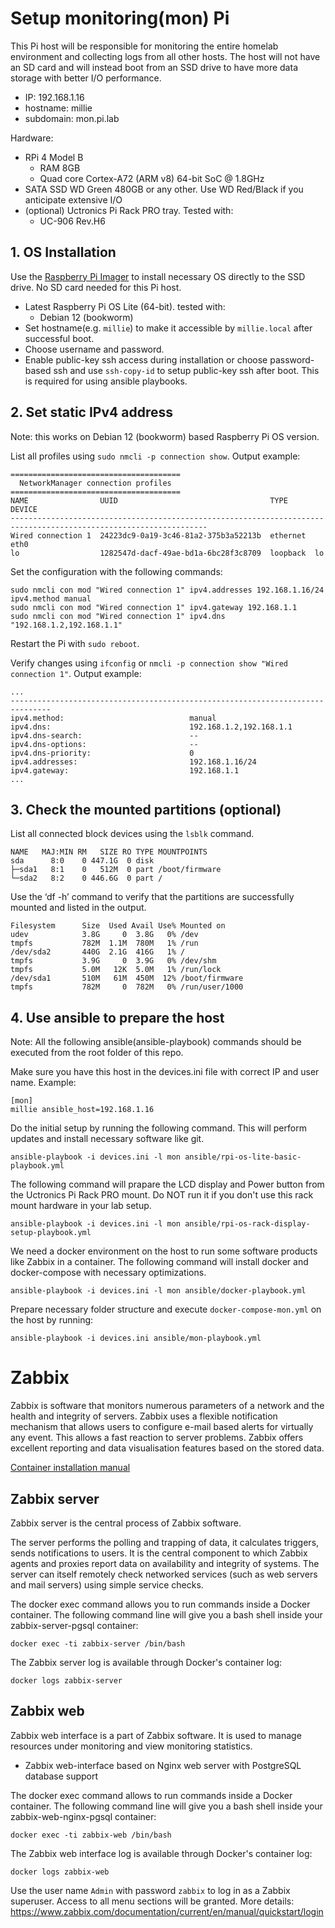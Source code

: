 # Setup monitoring(mon) Pi
This Pi host will be responsible for monitoring the entire homelab environment and collecting logs from all other hosts.
The host will not have an SD card and will instead boot from an SSD drive to have more data storage with better I/O performance.

- IP: 192.168.1.16
- hostname: millie
- subdomain: mon.pi.lab

Hardware:
- RPi 4 Model B
  - RAM 8GB
  - Quad core Cortex-A72 (ARM v8) 64-bit SoC @ 1.8GHz
- SATA SSD WD Green 480GB or any other. Use WD Red/Black if you anticipate extensive I/O
- (optional) Uctronics Pi Rack PRO tray. Tested with:
  - UC-906 Rev.H6

## 1. OS Installation
Use the [Raspberry Pi Imager](https://www.raspberrypi.com/software/) to install necessary OS directly to the SSD drive. No SD card needed for this Pi host.

- Latest Raspberry Pi OS Lite (64-bit). tested with:
  -  Debian 12 (bookworm)
- Set hostname(e.g. `millie`) to make it accessible by `millie.local` after successful boot.
- Choose username and password.
- Enable public-key ssh access during installation or choose password-based ssh and use `ssh-copy-id` to setup public-key ssh after boot. This is required for using ansible playbooks.

## 2. Set static IPv4 address
Note: this works on Debian 12 (bookworm) based Raspberry Pi OS version.

List all profiles using `sudo nmcli -p connection show`.
Output example:
```
======================================
  NetworkManager connection profiles
======================================
NAME                UUID                                  TYPE      DEVICE
------------------------------------------------------------------------------------------------------------------
Wired connection 1  24223dc9-0a19-3c46-81a2-375b3a52213b  ethernet  eth0
lo                  1282547d-dacf-49ae-bd1a-6bc28f3c8709  loopback  lo
```

Set the configuration with the following commands:
```
sudo nmcli con mod "Wired connection 1" ipv4.addresses 192.168.1.16/24 ipv4.method manual
sudo nmcli con mod "Wired connection 1" ipv4.gateway 192.168.1.1
sudo nmcli con mod "Wired connection 1" ipv4.dns "192.168.1.2,192.168.1.1"
```

Restart the Pi with `sudo reboot`.

Verify changes using `ifconfig` or `nmcli -p connection show "Wired connection 1"`.
Output example:
```
...
-------------------------------------------------------------------------------
ipv4.method:                            manual
ipv4.dns:                               192.168.1.2,192.168.1.1
ipv4.dns-search:                        --
ipv4.dns-options:                       --
ipv4.dns-priority:                      0
ipv4.addresses:                         192.168.1.16/24
ipv4.gateway:                           192.168.1.1
...
```

## 3. Check the mounted partitions (optional)
List all connected block devices using the `lsblk` command.
```
NAME   MAJ:MIN RM   SIZE RO TYPE MOUNTPOINTS
sda      8:0    0 447.1G  0 disk
├─sda1   8:1    0   512M  0 part /boot/firmware
└─sda2   8:2    0 446.6G  0 part /
```

Use the ‘df -h’ command to verify that the partitions are successfully mounted and listed in the output.
```
Filesystem      Size  Used Avail Use% Mounted on
udev            3.8G     0  3.8G   0% /dev
tmpfs           782M  1.1M  780M   1% /run
/dev/sda2       440G  2.1G  416G   1% /
tmpfs           3.9G     0  3.9G   0% /dev/shm
tmpfs           5.0M   12K  5.0M   1% /run/lock
/dev/sda1       510M   61M  450M  12% /boot/firmware
tmpfs           782M     0  782M   0% /run/user/1000
```

## 4. Use ansible to prepare the host
Note: All the following ansible(ansible-playbook) commands should be executed from the root folder of this repo.

Make sure you have this host in the devices.ini file with correct IP and user name.
Example:
```
[mon]
millie ansible_host=192.168.1.16
```

Do the initial setup by running the following command. This will perform updates and install necessary software like git.
```
ansible-playbook -i devices.ini -l mon ansible/rpi-os-lite-basic-playbook.yml
```

The following command will prapare the LCD display and Power button from the Uctronics Pi Rack PRO mount. 
Do NOT run it if you don't use this rack mount hardware in your lab setup.
```
ansible-playbook -i devices.ini -l mon ansible/rpi-os-rack-display-setup-playbook.yml
```

We need a docker environment on the host to run some software products like Zabbix in a container. 
The following command will install docker and docker-compose with necessary optimizations.
```
ansible-playbook -i devices.ini -l mon ansible/docker-playbook.yml
```

Prepare necessary folder structure and execute `docker-compose-mon.yml` on the host by running:
```
ansible-playbook -i devices.ini ansible/mon-playbook.yml
```

# Zabbix
Zabbix is software that monitors numerous parameters of a network and the health and integrity of servers. Zabbix uses a flexible notification mechanism that allows users to configure e-mail based alerts for virtually any event. This allows a fast reaction to server problems. Zabbix offers excellent reporting and data visualisation features based on the stored data.

[Container installation manual](https://www.zabbix.com/documentation/current/en/manual/installation/containers)

## Zabbix server
Zabbix server is the central process of Zabbix software.

The server performs the polling and trapping of data, it calculates triggers, sends notifications to users. It is the central component to which Zabbix agents and proxies report data on availability and integrity of systems. The server can itself remotely check networked services (such as web servers and mail servers) using simple service checks.

The docker exec command allows you to run commands inside a Docker container. 
The following command line will give you a bash shell inside your zabbix-server-pgsql container:
```
docker exec -ti zabbix-server /bin/bash
```
The Zabbix server log is available through Docker's container log:
```
docker logs zabbix-server
```

## Zabbix web
Zabbix web interface is a part of Zabbix software. It is used to manage resources under monitoring and view monitoring statistics.

- Zabbix web-interface based on Nginx web server with PostgreSQL database support

The docker exec command allows to run commands inside a Docker container. 
The following command line will give you a bash shell inside your zabbix-web-nginx-pgsql container:
```
docker exec -ti zabbix-web /bin/bash
```

The Zabbix web interface log is available through Docker's container log:
```
docker logs zabbix-web
```

Use the user name `Admin` with password `zabbix` to log in as a Zabbix superuser. Access to all menu sections will be granted. 
More details: https://www.zabbix.com/documentation/current/en/manual/quickstart/login



